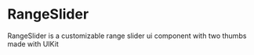 # RangeSlider
RangeSlider is a customizable range slider ui component with two thumbs made with UIKit
